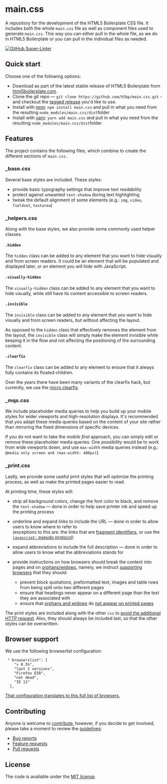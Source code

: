 # main.css

A repository for the development of the HTML5 Boilerplate CSS file. It includes both the whole `main.css` file as well as component files used to generate `main.css`. This way you can either pull in the whole file, as we do in HTML5 Boilerplate or you can pull in the individual files as needed.

[![GitHub Super-Linter](https://github.com/h5bp/main.css/workflows/Lint%20Code%20Base/badge.svg)](https://github.com/marketplace/actions/super-linter)

## Quick start

Choose one of the following options:

- Download as part of the latest stable release of HTML5 Boilerplate from
  [html5boilerplate.com](https://html5boilerplate.com/).
- Clone the git repo — `git clone
  https://github.com/h5bp/main.css.git` - and checkout the
  [tagged release](https://github.com/h5bp/main.css/releases)
  you'd like to use.
- Install with [npm](https://www.npmjs.com/): `npm install main.css` and pull in what you need from the resulting `node_modules/main.css/dist`folder
- Install with [yarn](https://yarnpkg.com/): `yarn add main.css` and pull in what you need from the resulting `node_modules/main.css/dist`folder

## Features

The project contains the following files, which combine to create the different sections of `main.css.`

### _base.css

Several base styles are included. These styles:

- provide basic typography settings that improve text readability
- protect against unwanted `text-shadow` during text highlighting
- tweak the default alignment of some elements (e.g.: `img`, `video`,
  `fieldset`, `textarea`)

### _helpers.css

Along with the base styles, we also provide some commonly used helper classes.

#### `.hidden`

The `hidden` class can be added to any element that you want to hide visually
and from screen readers. It could be an element that will be populated and
displayed later, or an element you will hide with JavaScript.

#### `.visually-hidden`

The `visually-hidden` class can be added to any element that you want to hide
visually, while still have its content accessible to screen readers.

#### `.invisible`

The `invisible` class can be added to any element that you want to hide
visually and from screen readers, but without affecting the layout.

As opposed to the `hidden` class that effectively removes the element from the
layout, the `invisible` class will simply make the element invisible while
keeping it in the flow and not affecting the positioning of the surrounding
content.

#### `.clearfix`

The `clearfix` class can be added to any element to ensure that it always fully
contains its floated children.

Over the years there have been many variants of the clearfix hack, but currently, we use the [micro clearfix](http://nicolasgallagher.com/micro-clearfix-hack/).

### _mqs.css

We include placeholder media queries to help you build up your mobile styles for
wider viewports and high-resolution displays. It's recommended that you adapt
these media queries based on the content of your site rather than mirroring the
fixed dimensions of specific devices.

If you do not want to take the _mobile first_ approach, you can simply edit or
remove these placeholder media queries. One possibility would be to work from
wide viewports down, and use `max-width` media queries instead (e.g.:
`@media only screen and (max-width: 480px)`).

### _print.css

Lastly, we provide some useful print styles that will optimize the printing
process, as well as make the printed pages easier to read.

At printing time, these styles will:

- strip all background colors, change the font color to black, and remove the
  `text-shadow` — done in order to help save printer ink and speed up the
  printing process
- underline and expand links to include the URL — done in order to allow users
  to know where to refer to<br>
  (exceptions to this are: the links that are
  [fragment identifiers](https://developer.mozilla.org/en-US/docs/Web/HTML/Element/a#attr-href),
  or use the
  [`javascript:` pseudo protocol](https://developer.mozilla.org/en-US/docs/Web/JavaScript/Reference/Operators/void#JavaScript_URIs))
- expand abbreviations to include the full description — done in order to allow
  users to know what the abbreviations stands for
- provide instructions on how browsers should break the content into pages and
  on [orphans/widows](https://en.wikipedia.org/wiki/Widows_and_orphans), namely,
  we instruct
  [supporting browsers](https://en.wikipedia.org/wiki/Comparison_of_layout_engines_%28Cascading_Style_Sheets%29#Grammar_and_rules)
  that they should:

  - prevent block quotations, preformatted text, images and table rows from
    being split onto two different pages
  - ensure that headings never appear on a different page than the text they
    are associated with
  - ensure that
    [orphans and widows](https://en.wikipedia.org/wiki/Widows_and_orphans) do
    [not appear on printed pages](https://css-tricks.com/almanac/properties/o/orphans/)

The print styles are included along with the other `css` to [avoid the
additional HTTP request](https://www.phpied.com/delay-loading-your-print-css/).
Also, they should always be included last, so that the other styles can be
overwritten.


## Browser support

We use the following browserlist configuration:

```
 " browserslist": [
    "> 0.5%",
    "last 2 versions",
    "Firefox ESR",
    "not dead",
    "IE 11"
  ],
```

[That configuration translates to this full list of browsers.](https://browserl.ist/?q=%22%3E+0.5%25%22%2C%22last+2+versions%22%2C%22Firefox+ESR%22%2C%22not+dead%22%2C%22IE+11%22)

## Contributing

Anyone is welcome to [contribute](.github/CONTRIBUTING.md),
however, if you decide to get involved, please take a moment to review
the [guidelines](.github/CONTRIBUTING.md):

- [Bug reports](.github/CONTRIBUTING.md#bugs)
- [Feature requests](.github/CONTRIBUTING.md#features)
- [Pull requests](.github/CONTRIBUTING.md#pull-requests)

## License

The code is available under the [MIT license](LICENSE.txt).
